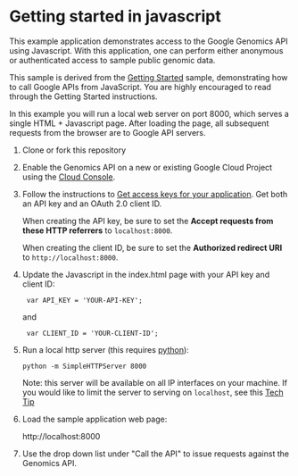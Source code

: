# Getting started in javascript

This example application demonstrates access to the Google Genomics API
using Javascript. With this application, one can perform either
anonymous or authenticated access to sample public genomic data.

This sample is derived from the 
[Getting Started](https://developers.google.com/api-client-library/javascript/start/start-js)
sample, demonstrating how to call Google APIs from JavaScript.
You are highly encouraged to read through the Getting Started instructions.

In this example you will run a local web server on port 8000, which serves
a single HTML + Javascript page. After loading the page, all subsequent
requests from the browser are to Google API servers.

1. Clone or fork this repository

2. Enable the Genomics API on a new or existing Google Cloud Project using
the [Cloud Console](https://console.cloud.google.com/flows/enableapi?apiid=genomics&redirect=https://console.cloud.google.com).

3. Follow the instructions to [Get access keys for your application](https://developers.google.com/api-client-library/javascript/start/start-js#get-access-keys-for-your-application). Get both an API key and an OAuth 2.0 client ID.

    When creating the API key, be sure to set the **Accept requests from these HTTP referrers** to `localhost:8000`.

    When creating the client ID, be sure to set the **Authorized redirect URI** to `http://localhost:8000`.

4. Update the Javascript in the index.html page with your API key and client ID:

        var API_KEY = 'YOUR-API-KEY';

    and 

        var CLIENT_ID = 'YOUR-CLIENT-ID';

4. Run a local http server (this requires [python](https://www.python.org/download/)):
    ```
    python -m SimpleHTTPServer 8000
    ```

    Note: this server will be available on all IP interfaces on your machine.
    If you would like to limit the server to serving on `localhost`, see this
    [Tech Tip](http://www.linuxjournal.com/content/tech-tip-really-simple-http-server-python)

4. Load the sample application web page:

   http://localhost:8000

5. Use the drop down list under "Call the API" to issue requests against
the Genomics API.

